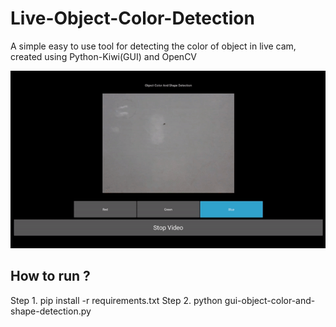 # Live-Object-Color-Detection
A simple easy to use tool for detecting the color of object in live cam, created using Python-Kiwi(GUI) and OpenCV

![alt text](/ObjectDet.gif?raw=true)

## How to run ?
Step 1. pip install -r requirements.txt
Step 2. python gui-object-color-and-shape-detection.py
